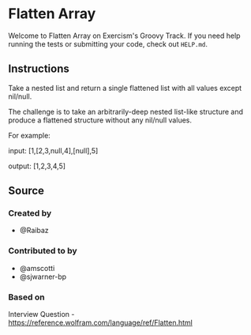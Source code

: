 # Flatten Array

Welcome to Flatten Array on Exercism's Groovy Track.
If you need help running the tests or submitting your code, check out `HELP.md`.

## Instructions

Take a nested list and return a single flattened list with all values except nil/null.

The challenge is to take an arbitrarily-deep nested list-like structure and produce a flattened structure without any nil/null values.

For example:

input: [1,[2,3,null,4],[null],5]

output: [1,2,3,4,5]

## Source

### Created by

- @Raibaz

### Contributed to by

- @amscotti
- @sjwarner-bp

### Based on

Interview Question - https://reference.wolfram.com/language/ref/Flatten.html